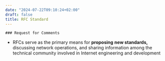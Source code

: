 ```yaml
---
date: "2024-07-22T09:10:24+02:00"
draft: false
title: RFC Standard
---
```


    ### Request for Comments

-   RFCs serve as the primary means for **proposing** **new standards,**
    discussing network operations, and sharing information among the
    technical community involved in Internet engineering and development
